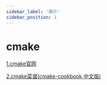 ```yaml
---
sidebar_label: '简介'
sidebar_position: 1
---
```


# cmake

[1.cmake官网](https://cmake.org/cmake/help/latest/index.html)

[2.cmake菜谱(cmake-cookbook 中文版)](https://www.bookstack.cn/read/CMake-Cookbook/README.md)